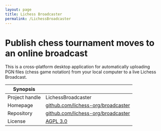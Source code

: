 ```yaml
---
layout: page
title: Lichess Broadcaster
permalink: /LichessBroadcaster
---
```


# Publish chess tournament moves to an online broadcast

This is a cross-platform desktop application for automatically uploading PGN files (chess game notation) from your local computer to a live Lichess Broadcast.

| Synopsis         |  |
|------------------|--|
| Project handle   | LichessBroadcaster |
| Homepage         | [github.com/lichess-org/broadcaster ](https://github.com/lichess-org/broadcaster ) |
| Repository       | [github.com/lichess-org/broadcaster ](https://github.com/lichess-org/broadcaster ) |
| License          | [AGPL 3.0](https://opensource.org/license/agpl-v3) |

